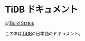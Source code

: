 # TiDB ドキュメント

[![Build Status](https://travis-ci.com/you06/tidb-docs-jp.svg?branch=master)](https://travis-ci.com/you06/tidb-docs-jp)

この本は[TiDB](https://github.com/pingcap/tidb)の日本語のドキュメント。
